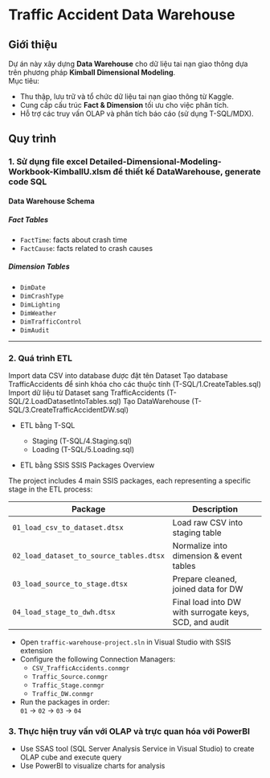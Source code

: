 #  Traffic Accident Data Warehouse

##  Giới thiệu
Dự án này xây dựng **Data Warehouse** cho dữ liệu tai nạn giao thông dựa trên phương pháp **Kimball Dimensional Modeling**.  
Mục tiêu:
- Thu thập, lưu trữ và tổ chức dữ liệu tai nạn giao thông từ Kaggle.
- Cung cấp cấu trúc **Fact & Dimension** tối ưu cho việc phân tích.
- Hỗ trợ các truy vấn OLAP và phân tích báo cáo (sử dụng T-SQL/MDX).
## Quy trình
### 1. Sử dụng file excel Detailed-Dimensional-Modeling-Workbook-KimballU.xlsm để thiết kế DataWarehouse, generate code SQL
####  Data Warehouse Schema

#####  Fact Tables
- `FactTime`: facts about crash time
- `FactCause`: facts related to crash causes

#####  Dimension Tables
- `DimDate`
- `DimCrashType`
- `DimLighting`
- `DimWeather`
- `DimTrafficControl`
- `DimAudit`
---  
### 2. Quá trình ETL
   Import data CSV into database được đặt tên Dataset
   Tạo database TrafficAccidents để sinh khóa cho các thuộc tính (T-SQL/1.CreateTables.sql)
   Import dữ liệu từ Dataset sang TrafficAccidents (T-SQL/2.LoadDatasetIntoTables.sql)
   Tạo DataWarehouse (T-SQL/3.CreateTrafficAccidentDW.sql)
   - ETL bằng T-SQL
     + Staging (T-SQL/4.Staging.sql)
     + Loading (T-SQL/5.Loading.sql)
    
   - ETL bằng SSIS
SSIS Packages Overview

The project includes 4 main SSIS packages, each representing a specific stage in the ETL process:

| Package                                 | Description                                            |
| --------------------------------------- | ------------------------------------------------------ |
| `01_load_csv_to_dataset.dtsx`           | Load raw CSV into staging table                        |
| `02_load_dataset_to_source_tables.dtsx` | Normalize into dimension & event tables                |
| `03_load_source_to_stage.dtsx`          | Prepare cleaned, joined data for DW                    |
| `04_load_stage_to_dwh.dtsx`             | Final load into DW with surrogate keys, SCD, and audit |

+ Open `traffic-warehouse-project.sln` in Visual Studio with SSIS extension
+ Configure the following Connection Managers:
  - `CSV_TrafficAccidents.conmgr`
  - `Traffic_Source.conmgr`
  - `Traffic_Stage.conmgr`
  - `Traffic_DW.conmgr`
+ Run the packages in order:  
  `01` → `02` → `03` → `04`
### 3. Thực hiện truy vấn với OLAP và trực quan hóa với PowerBI
- Use SSAS tool (SQL Server Analysis Service in Visual Studio) to create OLAP cube and execute query
- Use PowerBI to visualize charts for analysis

